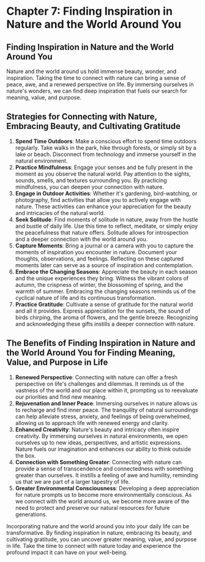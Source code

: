 # Chapter 7: Finding Inspiration in Nature and the World Around You

## Finding Inspiration in Nature and the World Around You

Nature and the world around us hold immense beauty, wonder, and inspiration. Taking the time to connect with nature can bring a sense of peace, awe, and a renewed perspective on life. By immersing ourselves in nature's wonders, we can find deep inspiration that fuels our search for meaning, value, and purpose.

## Strategies for Connecting with Nature, Embracing Beauty, and Cultivating Gratitude

1. **Spend Time Outdoors**: Make a conscious effort to spend time outdoors regularly. Take walks in the park, hike through forests, or simply sit by a lake or beach. Disconnect from technology and immerse yourself in the natural environment.
2. **Practice Mindfulness**: Engage your senses and be fully present in the moment as you observe the natural world. Pay attention to the sights, sounds, smells, and textures surrounding you. By practicing mindfulness, you can deepen your connection with nature.
3. **Engage in Outdoor Activities**: Whether it's gardening, bird-watching, or photography, find activities that allow you to actively engage with nature. These activities can enhance your appreciation for the beauty and intricacies of the natural world.
4. **Seek Solitude**: Find moments of solitude in nature, away from the hustle and bustle of daily life. Use this time to reflect, meditate, or simply enjoy the peacefulness that nature offers. Solitude allows for introspection and a deeper connection with the world around you.
5. **Capture Moments**: Bring a journal or a camera with you to capture the moments of inspiration you encounter in nature. Document your thoughts, observations, and feelings. Reflecting on these captured moments later can serve as a source of inspiration and contemplation.
6. **Embrace the Changing Seasons**: Appreciate the beauty in each season and the unique experiences they bring. Witness the vibrant colors of autumn, the crispness of winter, the blossoming of spring, and the warmth of summer. Embracing the changing seasons reminds us of the cyclical nature of life and its continuous transformation.
7. **Practice Gratitude**: Cultivate a sense of gratitude for the natural world and all it provides. Express appreciation for the sunsets, the sound of birds chirping, the aroma of flowers, and the gentle breeze. Recognizing and acknowledging these gifts instills a deeper connection with nature.

## The Benefits of Finding Inspiration in Nature and the World Around You for Finding Meaning, Value, and Purpose in Life

1. **Renewed Perspective**: Connecting with nature can offer a fresh perspective on life's challenges and dilemmas. It reminds us of the vastness of the world and our place within it, prompting us to reevaluate our priorities and find new meaning.
2. **Rejuvenation and Inner Peace**: Immersing ourselves in nature allows us to recharge and find inner peace. The tranquility of natural surroundings can help alleviate stress, anxiety, and feelings of being overwhelmed, allowing us to approach life with renewed energy and clarity.
3. **Enhanced Creativity**: Nature's beauty and intricacy often inspire creativity. By immersing ourselves in natural environments, we open ourselves up to new ideas, perspectives, and artistic expressions. Nature fuels our imagination and enhances our ability to think outside the box.
4. **Connection with Something Greater**: Connecting with nature can provide a sense of transcendence and connectedness with something greater than ourselves. It instills a feeling of awe and humility, reminding us that we are part of a larger tapestry of life.
5. **Greater Environmental Consciousness**: Developing a deep appreciation for nature prompts us to become more environmentally conscious. As we connect with the world around us, we become more aware of the need to protect and preserve our natural resources for future generations.

Incorporating nature and the world around you into your daily life can be transformative. By finding inspiration in nature, embracing its beauty, and cultivating gratitude, you can uncover greater meaning, value, and purpose in life. Take the time to connect with nature today and experience the profound impact it can have on your well-being.
